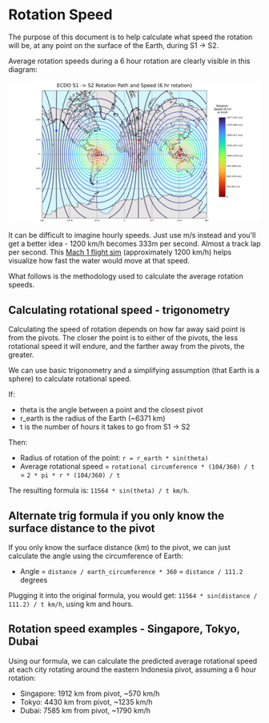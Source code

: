 # Rotation Speed

The purpose of this document is to help calculate what speed the rotation will be, at any point on the surface of the Earth, during S1 -> S2.

Average rotation speeds during a 6 hour rotation are clearly visible in this diagram:

![](../../../6-LITERATURE-MEDIA/sovrynn/img/rotation-speed.png)

It can be difficult to imagine hourly speeds. Just use m/s instead and you'll get a better idea - 1200 km/h becomes 333m per second. Almost a track lap per second. This [Mach 1 flight sim](https://youtube.com/shorts/BiA87M8UmTM?si=_scmestjKtV22TJ0) (approximately 1200 km/h) helps visualize how fast the water would move at that speed.

What follows is the methodology used to calculate the average rotation speeds.

## Calculating rotational speed - trigonometry

Calculating the speed of rotation depends on how far away said point is from the pivots. The closer the point is to either of the pivots, the less rotational speed it will endure, and the farther away from the pivots, the greater.

We can use basic trigonometry and a simplifying assumption (that Earth is a sphere) to calculate rotational speed.

If:
- theta is the angle between a point and the closest pivot
- r_earth is the radius of the Earth (~6371 km)
- t is the number of hours it takes to go from S1 -> S2

Then:
- Radius of rotation of the point: `r = r_earth * sin(theta)`
- Average rotational speed = `rotational circumference * (104/360) / t` = `2 * pi * r * (104/360) / t`

The resulting formula is: `11564 * sin(theta) / t km/h`.

## Alternate trig formula if you only know the surface distance to the pivot

If you only know the surface distance (km) to the pivot, we can just calculate the angle using the circumference of Earth:
- Angle = `distance / earth_circumference * 360` = `distance / 111.2` degrees

Plugging it into the original formula, you would get: `11564 * sin(distance / 111.2) / t km/h`, using km and hours.

## Rotation speed examples - Singapore, Tokyo, Dubai

Using our formula, we can calculate the predicted average rotational speed at each city rotating around the eastern Indonesia pivot, assuming a 6 hour rotation:
- Singapore: 1912 km from pivot, ~570 km/h
- Tokyo: 4430 km from pivot, ~1235 km/h
- Dubai: 7585 km from pivot, ~1790 km/h
